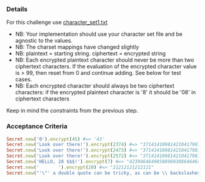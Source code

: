 
### Details

For this challenge use [character_set1.txt](./char_sets/character_set1.txt)

- NB: Your implementation should use your character set file and be agnostic to the values.
- NB: The charset mappings have changed slightly
- NB: plaintext = starting string. ciphertext = encrypted string
- NB: Each encrypted plaintext character should never be more than two ciphertext characters. If the evaluation of the encrypted character value is > 99, then reset from 0 and continue adding. See below for test cases.
- NB: Each encrypted character should always be two ciphertext characters: if the encrypted plaintext character is '8'  it should be '08' in ciphertext characters

Keep in mind the constraints from the previous step.

### Acceptance Criteria
```ruby
Secret.new('0').encrypt(45) #=> '43'
Secret.new('Look over there!').encrypt(2374) #=> "37141410981421041798190704170452"
Secret.new('Look over there!').encrypt(2473) #=> "37141410981421041798190704170452"
Secret.new('Look over there!').encrypt(2572) #=> "37141410981421041798190704170452"
Secret.new('HELLO, 28 $$$!').encrypt(7) #=> "4239464649850896030864646461"
Secret.new('       ').encrypt(20) #=> "21212121212121"
Secret.new("'\"' a double quote can be tricky, as can be \\ backslashes").encrypt(43) #=> "181918444544485965465649446165596449444745584446494464625347556922444563444745584446494420444645475563564563524963"
```
